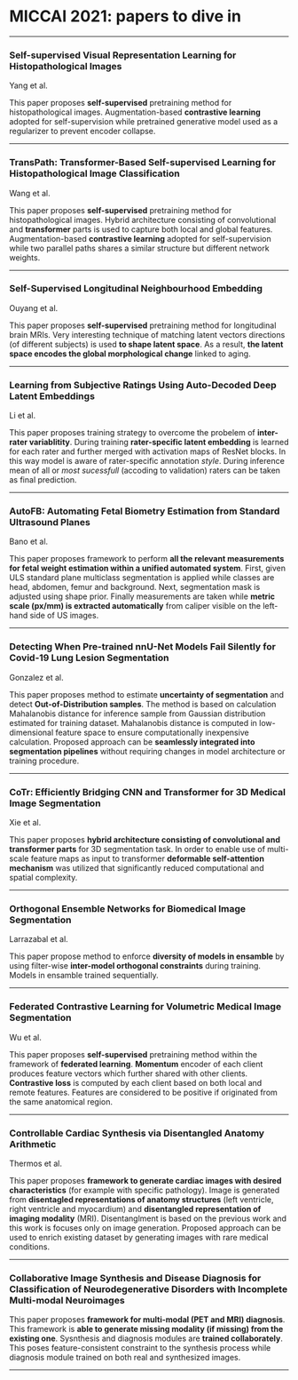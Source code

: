 # MICCAI 2021: papers to dive in

___

### Self-supervised Visual Representation Learning for Histopathological Images
Yang et al.

This paper proposes **self-supervised** pretraining method for histopathological images.
Augmentation-based **contrastive learning** adopted for self-supervision 
while pretrained generative model used as a regularizer to prevent encoder collapse.

___

### TransPath: Transformer-Based Self-supervised Learning for Histopathological Image Classification
Wang et al.

This paper proposes **self-supervised** pretraining method for histopathological images.
Hybrid architecture consisting of convolutional and **transformer** parts is used to capture both local and global features.
Augmentation-based **contrastive learning** adopted for self-supervision
while two parallel paths shares a similar structure but different network weights.

___

### Self-Supervised Longitudinal Neighbourhood Embedding
Ouyang et al.

This paper proposes **self-supervised** pretraining method for longitudinal brain MRIs.
Very interesting technique of matching latent vectors directions (of different subjects) is used **to shape latent space**.
As a result, **the latent space encodes the global morphological change** linked to aging.

___

### Learning from Subjective Ratings Using Auto-Decoded Deep Latent Embeddings
Li et al.

This paper proposes training strategy to overcome the probelem of **inter-rater variablitity**.
During training **rater-specific latent embedding** is learned for each rater and further merged with activation maps of ResNet blocks.
In this way model is aware of rater-specific annotation *style*.
During inference mean of all or *most sucessfull* (accoding to validation) raters can be taken as final prediction.

___

### AutoFB: Automating Fetal Biometry Estimation from Standard Ultrasound Planes
Bano et al.

This paper proposes framework to perform **all the relevant measurements for fetal weight estimation within a unified automated system**.
First, given ULS standard plane multiclass segmentation is applied while classes are head, abdomen, femur and background.
Next, segmentation mask is adjusted using shape prior.
Finally measurements are taken while **metric scale (px/mm) is extracted automatically** from caliper visible on the left-hand side of US images.

___

### Detecting When Pre-trained nnU-Net Models Fail Silently for Covid-19 Lung Lesion Segmentation
Gonzalez et al.

This paper proposes method to estimate **uncertainty of segmentation** and detect **Out-of-Distribution samples**.
The method is based on calculation Mahalanobis distance for inference sample from Gaussian distribution estimated for training dataset. 
Mahalanobis distance is computed in low-dimensional feature space to ensure computationally inexpensive calculation.
Proposed approach can be **seamlessly integrated into segmentation pipelines** without requiring changes in model architecture or training procedure.

___

### CoTr: Efficiently Bridging CNN and Transformer for 3D Medical Image Segmentation
Xie et al.

This paper proposes **hybrid architecture consisting of convolutional and transformer parts** for 3D segmentation task.
In order to enable use of multi-scale feature maps as input to transformer **deformable self-attention mechanism** was utilized that 
significantly reduced computational and spatial complexity.

___

### Orthogonal Ensemble Networks for Biomedical Image Segmentation
Larrazabal et al.

This paper propose method to enforce **diversity of models in ensamble** by using filter-wise **inter-model orthogonal constraints** during training.
Models in ensamble trained sequentially.

___

### Federated Contrastive Learning for Volumetric Medical Image Segmentation
Wu et al.

This paper proposes **self-supervised** pretraining method within the framework of **federated learning**.
**Momentum** encoder of each client produces feature vectors which further shared with other clients.
**Contrastive loss** is computed by each client based on both local and remote features.
Features are considered to be positive if originated from the same anatomical region.

___

### Controllable Cardiac Synthesis via Disentangled Anatomy Arithmetic
Thermos et al.

This paper proposes **framework to generate cardiac images with desired characteristics** (for example with specific pathology).
Image is generated from **disentagled representations of anatomy structures** (left ventricle, right ventricle and myocardium)
and **disentangled representation of imaging modality** (MRI).
Disentanglment is based on the previous work and this work is focuses only on image generation.
Proposed approach can be used to enrich existing dataset by generating images with rare medical conditions.

___

### Collaborative Image Synthesis and Disease Diagnosis for Classification of Neurodegenerative Disorders with Incomplete Multi-modal Neuroimages

This paper proposes **framework for multi-modal (PET and MRI) diagnosis**.
This framework is **able to generate missing modality (if missing) from the existing one**.
Sysnthesis and diagnosis modules are **trained collaborately**.
This poses feature-consistent constraint to the synthesis process while diagnosis module trained on both real and synthesized images.

___

### 


